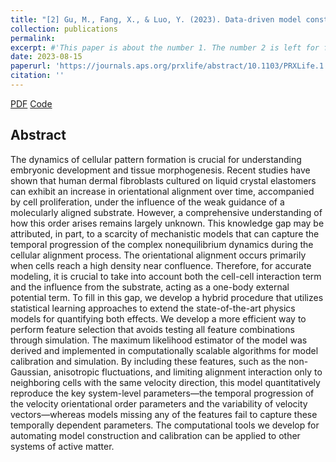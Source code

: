 ```yaml
---
title: "[2] Gu, M., Fang, X., & Luo, Y. (2023). Data-driven model construction for anisotropic dynamics of active matter. PRX Life, 1(1), 013009."
collection: publications
permalink: 
excerpt: #'This paper is about the number 1. The number 2 is left for future work.'
date: 2023-08-15
paperurl: 'https://journals.aps.org/prxlife/abstract/10.1103/PRXLife.1.013009'
citation: ''
---
```





[PDF](https://journals.aps.org/prxlife/abstract/10.1103/PRXLife.1.013009)
[Code](https://github.com/UncertaintyQuantification/data_driven_cell_model)


## Abstract
The dynamics of cellular pattern formation is crucial for understanding embryonic development and tissue morphogenesis. Recent studies have shown that human dermal fibroblasts cultured on liquid crystal elastomers can exhibit an increase in orientational alignment over time, accompanied by cell proliferation, under the influence of the weak guidance of a molecularly aligned substrate. However, a comprehensive understanding of how this order arises remains largely unknown. This knowledge gap may be attributed, in part, to a scarcity of mechanistic models that can capture the temporal progression of the complex nonequilibrium dynamics during the cellular alignment process. The orientational alignment occurs primarily when cells reach a high density near confluence. Therefore, for accurate modeling, it is crucial to take into account both the cell-cell interaction term and the influence from the substrate, acting as a one-body external potential term. To fill in this gap, we develop a hybrid procedure that utilizes statistical learning approaches to extend the state-of-the-art physics models for quantifying both effects. We develop a more efficient way to perform feature selection that avoids testing all feature combinations through simulation. The maximum likelihood estimator of the model was derived and implemented in computationally scalable algorithms for model calibration and simulation. By including these features, such as the non-Gaussian, anisotropic fluctuations, and limiting alignment interaction only to neighboring cells with the same velocity direction, this model quantitatively reproduce the key system-level parameters—the temporal progression of the velocity orientational order parameters and the variability of velocity vectors—whereas models missing any of the features fail to capture these temporally dependent parameters. The computational tools we develop for automating model construction and calibration can be applied to other systems of active matter.
